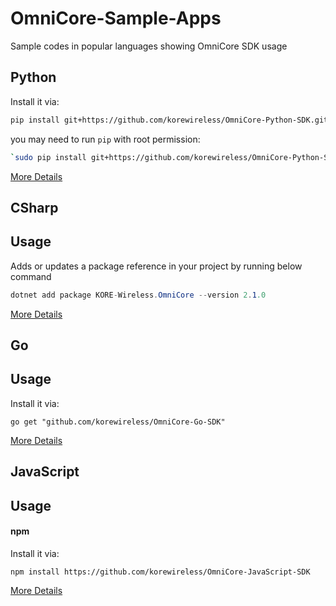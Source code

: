 # OmniCore-Sample-Apps
Sample codes in popular languages showing OmniCore SDK usage


## Python
<a name="installation"></a>
 
Install it via:

```sh
pip install git+https://github.com/korewireless/OmniCore-Python-SDK.git
```
you may need to run `pip` with root permission: 
```sh
`sudo pip install git+https://github.com/korewireless/OmniCore-Python-SDK.git`
```

[More Details](/Python/Readme.md)

## CSharp 
<a name="installation"></a>
## Usage
Adds or updates a package reference in your project by running below command

```csharp
dotnet add package KORE-Wireless.OmniCore --version 2.1.0 
```

[More Details](/CSharp/Readme.md)

## Go 
<a name="installation"></a>
## Usage
Install it via:

```golang
go get "github.com/korewireless/OmniCore-Go-SDK"
```

[More Details](/Go/README.md)

## JavaScript 
<a name="installation"></a>
## Usage 

#### npm

Install it via:

```shell
npm install https://github.com/korewireless/OmniCore-JavaScript-SDK
```

[More Details](/JavaScript/Readme.md)
